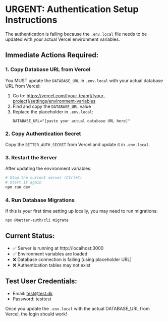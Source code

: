 # URGENT: Authentication Setup Instructions

The authentication is failing because the `.env.local` file needs to be updated with your actual Vercel environment variables.

## Immediate Actions Required:

### 1. Copy Database URL from Vercel

You MUST update the `DATABASE_URL` in `.env.local` with your actual database URL from Vercel:

1. Go to: https://vercel.com/[your-team]/[your-project]/settings/environment-variables
2. Find and copy the `DATABASE_URL` value
3. Replace the placeholder in `.env.local`:
   ```
   DATABASE_URL="[paste your actual database URL here]"
   ```

### 2. Copy Authentication Secret

Copy the `BETTER_AUTH_SECRET` from Vercel and update it in `.env.local`.

### 3. Restart the Server

After updating the environment variables:
```bash
# Stop the current server (Ctrl+C)
# Start it again
npm run dev
```

### 4. Run Database Migrations

If this is your first time setting up locally, you may need to run migrations:
```bash
npx @better-auth/cli migrate
```

## Current Status:
- ✅ Server is running at http://localhost:3000
- ✅ Environment variables are loaded
- ❌ Database connection is failing (using placeholder URL)
- ❌ Authentication tables may not exist

## Test User Credentials:
- Email: test@test.dk
- Password: testtest

Once you update the `.env.local` with the actual DATABASE_URL from Vercel, the login should work!